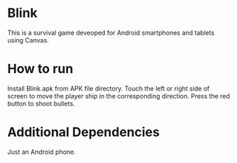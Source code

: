 # Blink

This is a survival game deveoped for Android smartphones and tablets using Canvas. 

# How to run

Install Blink.apk from APK file directory. Touch the left or right side of screen to move the player ship in the corresponding direction. Press the red button to shoot bullets.

# Additional Dependencies

Just an Android phone.
